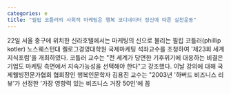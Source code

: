 ```yaml
---
categories: e
title: "필립 코틀러의 사회적 마케팅은 행복 코디네이터 정신에 따른 실천운동"
---
```

22일 서울 중구에 위치한 신라호텔에서는 마케팅의 신으로 불리는 필립 코틀러(phillip kotler) 노스웨스턴대 켈로그경영대학원 국제마케팅 석좌교수를 초청하여 &#39;제23회 세계지식포럼&#39;을 개최하였다. 코틀러 교수는 "전 세계가 당면한 기후위기에 대응하는 비결은 기업도 마케팅 측면에서 지속가능성을 선택해야 한다"고 강조했다. 이날 강의에 대해 국제웰빙전문가협회 협회장인 행복인문학자 김용진 교수는 "2003년 &#39;하버드 비즈니스 리뷰&#39;가 선정한 &#39;가장 영향력 있는 비즈니스 거장 50인&#39;에 꼽